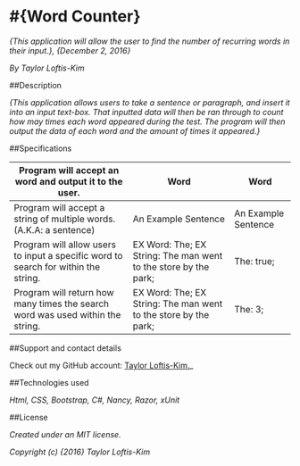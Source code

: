 #{Word Counter}
===========================

_{This application will allow the user to find the number of recurring words in their input.}, {December 2, 2016}_

_By Taylor Loftis-Kim_

##Description

_{This application allows users to take a sentence or paragraph, and insert it into an input text-box. That inputted data will then be ran through to count how may times each word appeared during the test. The program will then output the data of each word and the amount of times it appeared.}_

##Specifications

| Program will accept an word and output it to the user.                             | Word                                                            | Word                |
|------------------------------------------------------------------------------------|-----------------------------------------------------------------|---------------------|
| Program will accept a string of multiple words. (A.K.A: a sentence)                | An Example Sentence                                             | An Example Sentence |
| Program will allow users to input a specific word to search for within the string. | EX Word: The; EX String: The man went to the store by the park; | The: true;          |
| Program will return how many times the search word was used within the string.     | EX Word: The; EX String: The man went to the store by the park; | The: 3;             |

##Support and contact details

Check out my GitHub account: [Taylor Loftis-Kim.](https://www.github.com/TaylorLoftisKim)_

##Technologies used

_Html, CSS, Bootstrap, C#, Nancy, Razor, xUnit_

##License

_Created under an MIT license._

_Copyright (c) {2016} Taylor Loftis-Kim_
